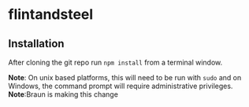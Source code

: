 # flintandsteel

## Installation

After cloning the git repo run `npm install` from a terminal window.

**Note**: On unix based platforms, this will need to be run with `sudo` and on Windows, the command prompt will require administrative privileges. 
**Note**:Braun is making this change